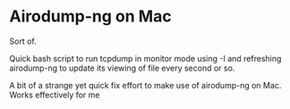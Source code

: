 Airodump-ng on Mac
=====

Sort of.

Quick bash script to run tcpdump in monitor mode using -I and refreshing airodump-ng
to update its viewing of file every second or so.

A bit of a strange yet quick fix effort to make use of airodump-ng on Mac.
Works effectively for me
